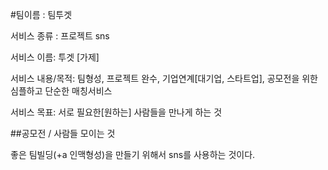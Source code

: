 
#팀이름 : 팀투겟



서비스 종류 : 프로젝트 sns

서비스 이름: 투겟 [가제]

서비스 내용/목적:  팀형성, 프로젝트 완수,  기업연계[대기업, 스타트업], 
                   공모전을 위한 심플하고 단순한 매칭서비스

서비스 목표:  서로 필요한[원하는] 사람들을 만나게 하는 것





##공모전 / 사람들 모이는 것


좋은 팀빌딩(+a 인맥형성)을 만들기 위해서 sns를 사용하는 것이다.
